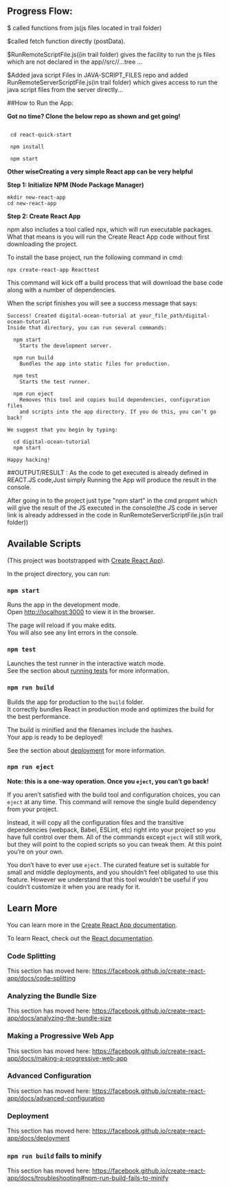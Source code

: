 ## Progress Flow:

$ called functions from js(js files located in trail folder)

$called fetch function directly (postData).

$RunRemoteScriptFile.js((in trail folder) gives the facility to run the js files which are not declared in the app//src//...tree ...

$Added java script Files in JAVA-SCRIPT_FILES repo and added RunRemoteServerScriptFile.js(in trail folder) which gives access to run the java script files from the server directly...

##How to Run the App:

**Got no time? Clone the below repo as shown and get going!**

```git clone https://github.com/rajjeet/react-quick-start

 cd react-quick-start
 
 npm install
 
 npm start
```
**Other wiseCreating a very simple React app can be very helpful**

**Step 1: Initialize NPM (Node Package Manager)**
```
mkdir new-react-app
cd new-react-app
```
**Step 2: Create React App**

npm also includes a tool called npx, which will run executable packages. What that means is you will run the Create React App code without first downloading the project.

To install the base project, run the following command in cmd:
```
npx create-react-app Reacttest
```

This command will kick off a build process that will download the base code along with a number of dependencies.

When the script finishes you will see a success message that says:
```
Success! Created digital-ocean-tutorial at your_file_path/digital-ocean-tutorial
Inside that directory, you can run several commands:

  npm start
    Starts the development server.

  npm run build
    Bundles the app into static files for production.

  npm test
    Starts the test runner.

  npm run eject
    Removes this tool and copies build dependencies, configuration files
    and scripts into the app directory. If you do this, you can’t go back!

We suggest that you begin by typing:

  cd digital-ocean-tutorial
  npm start

Happy hacking!
```

##OUTPUT/RESULT :
As the code to get executed is already defined in REACT.JS code,Just simply Running the App will produce the result in the console.

After going in to the project just type "npm start" in the cmd propmt which will give the result of the JS executed in the console(the JS code in server link is already addressed in the code in RunRemoteServerScriptFile.js(in trail folder))












## Available Scripts

(This project was bootstrapped with [Create React App](https://github.com/facebook/create-react-app)).


In the project directory, you can run:

### `npm start`

Runs the app in the development mode.<br />
Open [http://localhost:3000](http://localhost:3000) to view it in the browser.

The page will reload if you make edits.<br />
You will also see any lint errors in the console.

### `npm test`

Launches the test runner in the interactive watch mode.<br />
See the section about [running tests](https://facebook.github.io/create-react-app/docs/running-tests) for more information.

### `npm run build`

Builds the app for production to the `build` folder.<br />
It correctly bundles React in production mode and optimizes the build for the best performance.

The build is minified and the filenames include the hashes.<br />
Your app is ready to be deployed!

See the section about [deployment](https://facebook.github.io/create-react-app/docs/deployment) for more information.

### `npm run eject`

**Note: this is a one-way operation. Once you `eject`, you can’t go back!**

If you aren’t satisfied with the build tool and configuration choices, you can `eject` at any time. This command will remove the single build dependency from your project.

Instead, it will copy all the configuration files and the transitive dependencies (webpack, Babel, ESLint, etc) right into your project so you have full control over them. All of the commands except `eject` will still work, but they will point to the copied scripts so you can tweak them. At this point you’re on your own.

You don’t have to ever use `eject`. The curated feature set is suitable for small and middle deployments, and you shouldn’t feel obligated to use this feature. However we understand that this tool wouldn’t be useful if you couldn’t customize it when you are ready for it.

## Learn More

You can learn more in the [Create React App documentation](https://facebook.github.io/create-react-app/docs/getting-started).

To learn React, check out the [React documentation](https://reactjs.org/).

### Code Splitting

This section has moved here: https://facebook.github.io/create-react-app/docs/code-splitting

### Analyzing the Bundle Size

This section has moved here: https://facebook.github.io/create-react-app/docs/analyzing-the-bundle-size

### Making a Progressive Web App

This section has moved here: https://facebook.github.io/create-react-app/docs/making-a-progressive-web-app

### Advanced Configuration

This section has moved here: https://facebook.github.io/create-react-app/docs/advanced-configuration

### Deployment

This section has moved here: https://facebook.github.io/create-react-app/docs/deployment

### `npm run build` fails to minify

This section has moved here: https://facebook.github.io/create-react-app/docs/troubleshooting#npm-run-build-fails-to-minify
